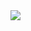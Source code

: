 <picture>
  <img src="https://github.com/pepedd864/pepedd864/assets/63275695/d83f8d03-c37f-4985-9a31-6537c304b39d">
</picture>
<!-- <picture>
  <source media="(prefers-color-scheme: dark)" srcset="https://raw.githubusercontent.com/pepedd864/pepedd864/output/github-contribution-grid-snake-dark.svg">
  <source media="(prefers-color-scheme: light)" srcset="https://raw.githubusercontent.com/pepedd864/pepedd864/output/github-contribution-grid-snake.svg">
  <img alt="github contribution grid snake animation" src="https://raw.githubusercontent.com/pepedd864/pepedd864/output/github-contribution-grid-snake.svg">
</picture> -->

